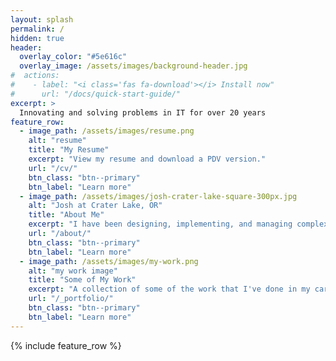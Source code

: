 ```yaml
---
layout: splash
permalink: /
hidden: true
header:
  overlay_color: "#5e616c"
  overlay_image: /assets/images/background-header.jpg
#  actions:
#    - label: "<i class='fas fa-download'></i> Install now"
#      url: "/docs/quick-start-guide/"
excerpt: >
  Innovating and solving problems in IT for over 20 years
feature_row:
  - image_path: /assets/images/resume.png
    alt: "resume"
    title: "My Resume"
    excerpt: "View my resume and download a PDV version."
    url: "/cv/"
    btn_class: "btn--primary"
    btn_label: "Learn more"
  - image_path: /assets/images/josh-crater-lake-square-300px.jpg
    alt: "Josh at Crater Lake, OR"
    title: "About Me"
    excerpt: "I have been designing, implementing, and managing complex routed networks for over 15 years..."
    url: "/about/"
    btn_class: "btn--primary"
    btn_label: "Learn more"
  - image_path: /assets/images/my-work.png
    alt: "my work image"
    title: "Some of My Work"
    excerpt: "A collection of some of the work that I've done in my career."
    url: "/_portfolio/"
    btn_class: "btn--primary"
    btn_label: "Learn more"      
---
```


{% include feature_row %}
